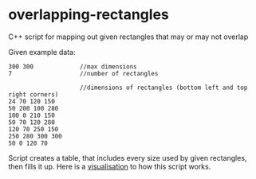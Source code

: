 # overlapping-rectangles
 C++ script for mapping out given rectangles that may or may not overlap
 
 Given example data:
 
    300 300             //max dimensions
    7                   //number of rectangles
    
                        //dimensions of rectangles (bottom left and top right corners)
    24 70 120 150
    50 200 100 280
    100 0 210 150
    50 70 120 280
    120 70 250 150
    250 280 300 300  
    50 0 120 70

 Script creates a table, that includes every size used by given rectangles, then fills it up. Here is a 
 [visualisation](mirinas.github.com/overlapping-rectangles/img/grid.png) to how this script works.